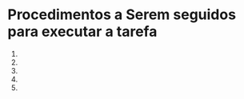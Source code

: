 # Procedimentos a Serem seguidos para executar a tarefa
<ol>
    <li></li>
    <li></li>
    <li></li>
    <li></li>
    <li></li>
</ol>